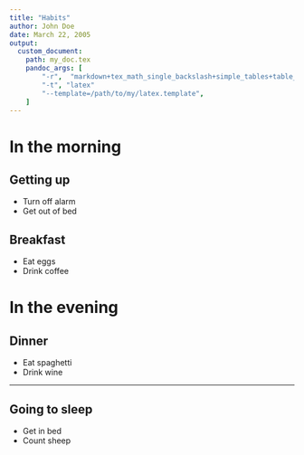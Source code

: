 ```yaml
---
title: "Habits"
author: John Doe
date: March 22, 2005
output:
  custom_document:
    path: my_doc.tex
    pandoc_args: [
        "-r",  "markdown+tex_math_single_backslash+simple_tables+table_captions+yaml_metadata_block+smart",
        "-t", "latex"
        "--template=/path/to/my/latex.template",
    ]
---
```


# In the morning

## Getting up

- Turn off alarm
- Get out of bed

## Breakfast

- Eat eggs
- Drink coffee

# In the evening

## Dinner

- Eat spaghetti
- Drink wine

----

## Going to sleep

- Get in bed
- Count sheep
